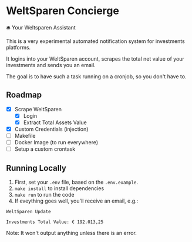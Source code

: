 # WeltSparen Concierge
🛎  Your Weltsparen Assistant

This is a very experimental automated notification system for investments platforms.

It logins into your WeltSparen account, scrapes the total net value of your investments and sends you an email.

The goal is to have such a task running on a cronjob, so you don't have to.

## Roadmap
- [x] Scrape WeltSparen
  - [x] Login
  - [x] Extract Total Assets Value
- [x] Custom Credentials (injection)
- [ ] Makefile
- [ ] Docker Image (to run everywhere)
- [ ] Setup a custom crontask

## Running Locally

1. First, set your `.env` file, based on the `.env.example`.
1. `make install` to install dependencies
1. `make run` to run the code
1. If eveything goes well, you'll receive an email, e.g.:

```
WeltSparen Update

Investments Total Value: € 192.013,25
```

Note: It won't output anything unless there is an error.

